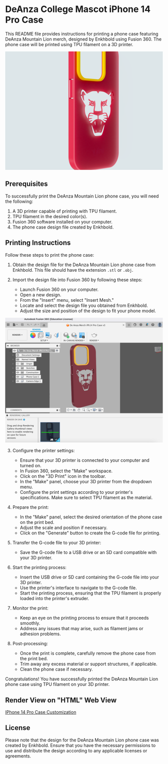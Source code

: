 # DeAnza College Mascot iPhone 14 Pro Case

This README file provides instructions for printing a phone case featuring DeAnza Mountain Lion merch, designed by Enkhbold using Fusion 360. The phone case will be printed using TPU filament on a 3D printer.


![Phone Case](https://github.com/enkhbold470/De-Anza-iPh14-Pro-Phone-Case/blob/main/Render-images/IPhone_14_Pro_Case_v7_2023-May-16_10-39-07AM-000_CustomizedView5972610770_png.png)


## Prerequisites

To successfully print the DeAnza Mountain Lion phone case, you will need the following:

1. A 3D printer capable of printing with TPU filament.
2. TPU filament in the desired color(s).
3. Fusion 360 software installed on your computer.
4. The phone case design file created by Enkhbold.

## Printing Instructions

Follow these steps to print the phone case:

1. Obtain the design file for the DeAnza Mountain Lion phone case from Enkhbold. This file should have the extension `.stl` or `.obj`.

2. Import the design file into Fusion 360 by following these steps:
   - Launch Fusion 360 on your computer.
   - Open a new design.
   - From the "Insert" menu, select "Insert Mesh."
   - Locate and select the design file you obtained from Enkhbold.
   - Adjust the size and position of the design to fit your phone model.

![Phone Case on Fusion 360](https://github.com/enkhbold470/De-Anza-iPh14-Pro-Phone-Case/blob/main/Render-images/Screen%20Shot%202023-05-16%20at%203.00.12%20AM.png)


3. Configure the printer settings:
   - Ensure that your 3D printer is connected to your computer and turned on.
   - In Fusion 360, select the "Make" workspace.
   - Click on the "3D Print" icon in the toolbar.
   - In the "Make" panel, choose your 3D printer from the dropdown menu.
   - Configure the print settings according to your printer's specifications. Make sure to select TPU filament as the material.

4. Prepare the print:
   - In the "Make" panel, select the desired orientation of the phone case on the print bed.
   - Adjust the scale and position if necessary.
   - Click on the "Generate" button to create the G-code file for printing.

5. Transfer the G-code file to your 3D printer:
   - Save the G-code file to a USB drive or an SD card compatible with your 3D printer.

6. Start the printing process:
   - Insert the USB drive or SD card containing the G-code file into your 3D printer.
   - Use the printer's interface to navigate to the G-code file.
   - Start the printing process, ensuring that the TPU filament is properly loaded into the printer's extruder.

7. Monitor the print:
   - Keep an eye on the printing process to ensure that it proceeds smoothly.
   - Address any issues that may arise, such as filament jams or adhesion problems.

8. Post-processing:
   - Once the print is complete, carefully remove the phone case from the print bed.
   - Trim away any excess material or support structures, if applicable.
   - Clean the phone case if necessary.

Congratulations! You have successfully printed the DeAnza Mountain Lion phone case using TPU filament on your 3D printer.

## Render View on "HTML" Web View

[IPhone 14 Pro Case Customization](Render-images/IPhone%2014%20Pro%20Case%20v7_2023-May-16_10-23-29AM_CustomizedView32656475153_strip.html)


## License

Please note that the design for the DeAnza Mountain Lion phone case was created by Enkhbold. Ensure that you have the necessary permissions to use and distribute the design according to any applicable licenses or agreements.
